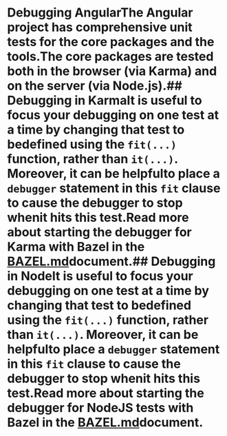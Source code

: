 # Debugging AngularThe Angular project has comprehensive unit tests for the core packages and the tools.The core packages are tested both in the browser (via Karma) and on the server (via Node.js).## Debugging in KarmaIt is useful to focus your debugging on one test at a time by changing that test to bedefined using the `fit(...)` function, rather than `it(...)`. Moreover, it can be helpfulto place a `debugger` statement in this `fit` clause to cause the debugger to stop whenit hits this test.Read more about starting the debugger for Karma with Bazel in the [BAZEL.md](./BAZEL.md)document.## Debugging in NodeIt is useful to focus your debugging on one test at a time by changing that test to bedefined using the `fit(...)` function, rather than `it(...)`. Moreover, it can be helpfulto place a `debugger` statement in this `fit` clause to cause the debugger to stop whenit hits this test.Read more about starting the debugger for NodeJS tests with Bazel in the [BAZEL.md](./BAZEL.md)document.